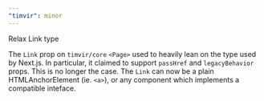 ```yaml
---
"timvir": minor
---
```


Relax Link type

The `Link` prop on `timvir/core` `<Page>` used to heavily lean on the type used by Next.js.
In particular, it claimed to support `passHref` and `legacyBehavior` props.
This is no longer the case.
The `Link` can now be a plain HTMLAnchorElement (ie. `<a>`), or any component which implements a compatible inteface.
